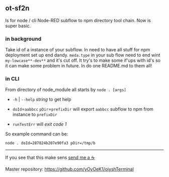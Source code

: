 ## ot-sf2n

Is for node / cli Node-RED subflow to npm directory tool chain. Now is super basic. 

### in background

Take id of a instance of your subflow. In need to have all stuff for npm deployment set up end dandy. `meda.type` in your sub flow need to end wint `my-lowcase**-dev**` and it's cut off. 
It try's to make some if'ups with id's so it can make some problem in future.
In do one README.md to them all!

### in CLI

From directory of node_module all starts by `node . [args]`

- `-h` | `--help`    _string_    to get help

- `doId`=`aabbcc` `pDir`=`prefixDir`     will export `aabbcc` subflow to npm from instance to `prefixDir`

- `runTestErr`        will *exit code 1*

So example command can be: 

```shell 
node . doId=287824b207e90fa3 pDir=/tmp/b
```



---

If you see that this make sens [ send me a ☕ ](https://ko-fi.com/B0B0DFYGS)

Master repository: https://github.com/yOyOeK1/oiyshTerminal
